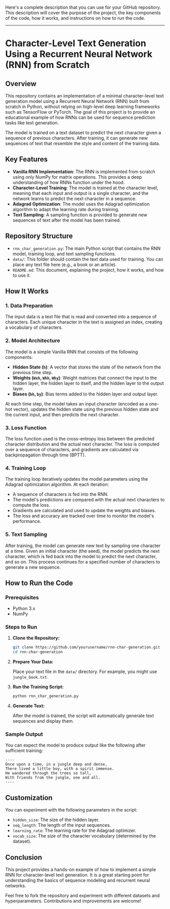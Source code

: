 Here's a complete description that you can use for your GitHub repository. This description will cover the purpose of the project, the key components of the code, how it works, and instructions on how to run the code.

---

# Character-Level Text Generation Using a Recurrent Neural Network (RNN) from Scratch

## Overview

This repository contains an implementation of a minimal character-level text generation model using a Recurrent Neural Network (RNN) built from scratch in Python, without relying on high-level deep learning frameworks such as TensorFlow or PyTorch. The goal of this project is to provide an educational example of how RNNs can be used for sequence prediction tasks like text generation.

The model is trained on a text dataset to predict the next character given a sequence of previous characters. After training, it can generate new sequences of text that resemble the style and content of the training data.

## Key Features

- **Vanilla RNN Implementation**: The RNN is implemented from scratch using only NumPy for matrix operations. This provides a deep understanding of how RNNs function under the hood.
- **Character-Level Training**: The model is trained at the character level, meaning that each input and output is a single character, and the network learns to predict the next character in a sequence.
- **Adagrad Optimization**: The model uses the Adagrad optimization algorithm to adapt the learning rate during training.
- **Text Sampling**: A sampling function is provided to generate new sequences of text after the model has been trained.

## Repository Structure

- `rnn_char_generation.py`: The main Python script that contains the RNN model, training loop, and text sampling functions.
- `data/`: This folder should contain the text data used for training. You can place any text file here (e.g., a book or an article).
- `README.md`: This document, explaining the project, how it works, and how to use it.

## How It Works

### 1. Data Preparation

The input data is a text file that is read and converted into a sequence of characters. Each unique character in the text is assigned an index, creating a vocabulary of characters.

### 2. Model Architecture

The model is a simple Vanilla RNN that consists of the following components:

- **Hidden State (`h`)**: A vector that stores the state of the network from the previous time step.
- **Weights (`Wxh`, `Whh`, `Why`)**: Weight matrices that connect the input to the hidden layer, the hidden layer to itself, and the hidden layer to the output layer.
- **Biases (`bh`, `by`)**: Bias terms added to the hidden layer and output layer.
  
At each time step, the model takes an input character (encoded as a one-hot vector), updates the hidden state using the previous hidden state and the current input, and then predicts the next character.

### 3. Loss Function

The loss function used is the cross-entropy loss between the predicted character distribution and the actual next character. The loss is computed over a sequence of characters, and gradients are calculated via backpropagation through time (BPTT).

### 4. Training Loop

The training loop iteratively updates the model parameters using the Adagrad optimization algorithm. At each iteration:

- A sequence of characters is fed into the RNN.
- The model's predictions are compared with the actual next characters to compute the loss.
- Gradients are calculated and used to update the weights and biases.
- The loss and accuracy are tracked over time to monitor the model's performance.

### 5. Text Sampling

After training, the model can generate new text by sampling one character at a time. Given an initial character (the seed), the model predicts the next character, which is fed back into the model to predict the next character, and so on. This process continues for a specified number of characters to generate a new sequence.

## How to Run the Code

### Prerequisites

- Python 3.x
- NumPy

### Steps to Run

1. **Clone the Repository:**

   ```bash
   git clone https://github.com/yourusername/rnn-char-generation.git
   cd rnn-char-generation
   ```

2. **Prepare Your Data:**
   
   Place your text file in the `data/` directory. For example, you might use `jungle_book.txt`.

3. **Run the Training Script:**

   ```bash
   python rnn_char_generation.py
   ```

4. **Generate Text:**

   After the model is trained, the script will automatically generate text sequences and display them.

### Sample Output

You can expect the model to produce output like the following after sufficient training:

```
---- 
Once upon a time, in a jungle deep and dense,
There lived a little boy, with a spirit immense.
He wandered through the trees so tall,
With friends from the jungle, one and all.
----
```

## Customization

You can experiment with the following parameters in the script:

- `hidden_size`: The size of the hidden layer.
- `seq_length`: The length of the input sequences.
- `learning_rate`: The learning rate for the Adagrad optimizer.
- `vocab_size`: The size of the character vocabulary (determined by the dataset).

## Conclusion

This project provides a hands-on example of how to implement a simple RNN for character-level text generation. It is a great starting point for understanding the basics of sequence modeling and recurrent neural networks.

Feel free to fork the repository and experiment with different datasets and hyperparameters. Contributions and improvements are welcome!
